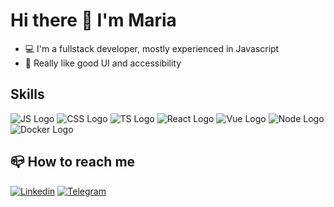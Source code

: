 # Hi there 👋 I'm Maria

- 💻 I'm a fullstack developer, mostly experienced in Javascript
- 🧩 Really like good UI and accessibility

## Skills
![JS Logo](https://img.shields.io/badge/JavaScript-323330?style=for-the-badge&logo=javascript&logoColor=F7DF1E)
![CSS Logo](https://img.shields.io/badge/CSS3-1572B6?style=for-the-badge&logo=css3&logoColor=white)
![TS Logo](https://img.shields.io/badge/TypeScript-007ACC?style=for-the-badge&logo=typescript&logoColor=white)
![React Logo](https://img.shields.io/badge/React-20232A?style=for-the-badge&logo=react&logoColor=61DAFB)
![Vue Logo](https://img.shields.io/badge/Vue.js-35495E?style=for-the-badge&logo=vue.js&logoColor=4FC08D)
![Node Logo](https://img.shields.io/badge/Node.js-43853D?style=for-the-badge&logo=node.js&logoColor=white)
![Docker Logo](https://img.shields.io/badge/Docker-2CA5E0?style=for-the-badge&logo=docker&logoColor=white)

## 📪 How to reach me

[![Linkedin](https://img.shields.io/badge/LinkedIn-0077B5?style=for-the-badge&logo=linkedin&logoColor=white)](https://www.linkedin.com/in/maryia-piaredryi-a4487180/)
[![Telegram](https://img.shields.io/badge/Telegram-2CA5E0?style=for-the-badge&logo=telegram&logoColor=white)](https://t.me/mankutila)
